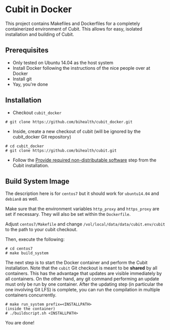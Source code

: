 # Cubit in Docker

This project contains Makefiles and Dockerfiles for a completely containerized environment of Cubit.
This allows for easy, isolated installation and building of Cubit.

## Prerequisites

- Only tested on Ubuntu 14.04 as the host system
- Install Docker following the instructions of the nice people over at Docker
- Install git
- Yay, you're done

## Installation

- Checkout `cubit_docker`

```
# git clone https://github.com/bihealth/cubit_docker.git
```

- Inside, create a new checkout of cubit (will be ignored by the cubit_docker Git repository)

```
# cd cubit_docker
# git clone https://github.com/bihealth/cubit.git
```

- Follow the [Provide required non-distributable software](https://github.com/bihealth/cubit/blob/master/tools/README.md#provide-required-non-distributable-software) step from the Cubit installation.

## Build System Image

The description here is for `centos7` but it should work for `ubuntu14.04` and `debian8` as well.

Make sure that the environment variables `http_proxy` and `https_proxy` are set if necessary.
They will also be set within the `Dockerfile`.

Adjust `centos7/Makefile` and change `/vol/local/data/data/cubit.env/cubit` to the path to your cubit checkout.

Then, execute the following:

```
# cd centos7
# make build_system
```

The next step is to start the Docker container and perform the Cubit installation.
Note that the `cubit` Git checkout is meant to be **shared** by all containers.
This has the advantage that updates are visible immediately by all containers.
On the other hand, any git command performing an update must only be run by one container.
After the updating step (in particular the one involving Git LFS) is complete, you can run the compilation in multiple containers concurrently.

```
# make run_system prefix=<INSTALLPATH>
(inside the container)
# ./buildscript.sh <INSTALLPATH>
```
You are done!
